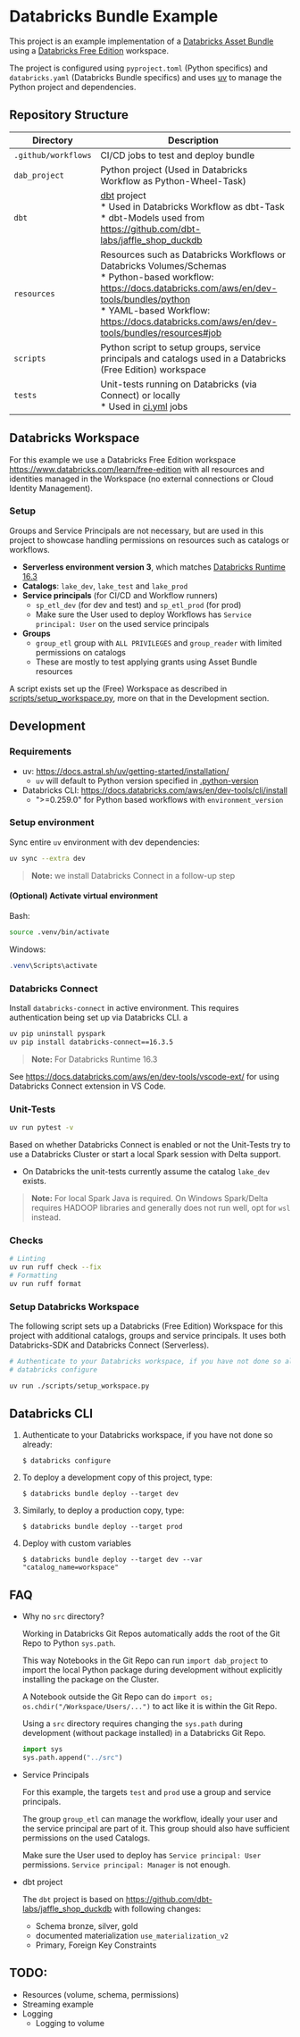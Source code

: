 # Databricks Bundle Example

This project is an example implementation of a [Databricks Asset Bundle](https://docs.databricks.com/aws/en/dev-tools/bundles/) using a [Databricks Free Edition](https://www.databricks.com/learn/free-edition) workspace.

The project is configured using `pyproject.toml` (Python specifics) and `databricks.yaml` (Databricks Bundle specifics) and uses [uv](https://docs.astral.sh/uv/) to manage the Python project and dependencies.

## Repository Structure

| Directory | Description |
|-----------|-------------|
| `.github/workflows` | CI/CD jobs to test and deploy bundle |
| `dab_project` | Python project (Used in Databricks Workflow as Python-Wheel-Task) |
| `dbt` | [dbt](https://github.com/dbt-labs/dbt-core) project<br/>* Used in Databricks Workflow as dbt-Task<br/>* dbt-Models used from https://github.com/dbt-labs/jaffle_shop_duckdb |
| `resources` | Resources such as Databricks Workflows or Databricks Volumes/Schemas<br/>* Python-based workflow: https://docs.databricks.com/aws/en/dev-tools/bundles/python<br/>* YAML-based Workflow: https://docs.databricks.com/aws/en/dev-tools/bundles/resources#job |
| `scripts` | Python script to setup groups, service principals and catalogs used in a Databricks (Free Edition) workspace |
| `tests` | Unit-tests running on Databricks (via Connect) or locally<br/>* Used in [ci.yml](.github/workflows/ci.yml) jobs |

## Databricks Workspace

For this example we use a Databricks Free Edition workspace https://www.databricks.com/learn/free-edition with all resources and identities managed in the Workspace (no external connections or Cloud Identity Management).

### Setup

Groups and Service Principals are not necessary, but are used in this project to showcase handling permissions on resources such as catalogs or workflows.

* **Serverless environment version 3**, which matches [Databricks Runtime 16.3](https://docs.databricks.com/aws/en/release-notes/serverless/#version-163)
* **Catalogs**: `lake_dev`, `lake_test` and `lake_prod`
* **Service principals** (for CI/CD and Workflow runners)
  * `sp_etl_dev` (for dev and test) and `sp_etl_prod` (for prod)
  * Make sure the User used to deploy Workflows has `Service principal: User` on the used service principals
* **Groups**
  * `group_etl` group with `ALL PRIVILEGES` and `group_reader` with limited permissions on catalogs
  * These are mostly to test applying grants using Asset Bundle resources

A script exists set up the (Free) Workspace as described in [scripts/setup_workspace.py](scripts/setup_workspace.py), more on that in the Development section.

## Development

### Requirements

* uv: https://docs.astral.sh/uv/getting-started/installation/
  * `uv` will default to Python version specified in [.python-version](.python-version)
* Databricks CLI: https://docs.databricks.com/aws/en/dev-tools/cli/install
  * ">=0.259.0" for Python based workflows with `environment_version`

### Setup environment

Sync entire `uv` environment with dev dependencies:
```bash
uv sync --extra dev
```

> **Note:** we install Databricks Connect in a follow-up step

#### (Optional) Activate virtual environment

Bash:
```bash
source .venv/bin/activate
```

Windows:
```powershell
.venv\Scripts\activate
```

### Databricks Connect

Install `databricks-connect` in active environment. This requires authentication being set up via Databricks CLI.
a
```bash
uv pip uninstall pyspark
uv pip install databricks-connect==16.3.5
```
> **Note:** For Databricks Runtime 16.3

See https://docs.databricks.com/aws/en/dev-tools/vscode-ext/ for using Databricks Connect extension in VS Code.

### Unit-Tests

```bash
uv run pytest -v
```

Based on whether Databricks Connect is enabled or not the Unit-Tests try to use a Databricks Cluster or start a local Spark session with Delta support.
* On Databricks the unit-tests currently assume the catalog `lake_dev` exists.

> **Note:** For local Spark Java is required. On Windows Spark/Delta requires HADOOP libraries and generally does not run well, opt for `wsl` instead.

### Checks

```bash
# Linting
uv run ruff check --fix
# Formatting
uv run ruff format
```

### Setup Databricks Workspace

The following script sets up a Databricks (Free Edition) Workspace for this project with additional catalogs, groups and service principals. It uses both Databricks-SDK and Databricks Connect (Serverless).

```bash
# Authenticate to your Databricks workspace, if you have not done so already:
# databricks configure

uv run ./scripts/setup_workspace.py
```

## Databricks CLI

1. Authenticate to your Databricks workspace, if you have not done so already:
    ```
    $ databricks configure
    ```

2. To deploy a development copy of this project, type:
    ```
    $ databricks bundle deploy --target dev
    ```

3. Similarly, to deploy a production copy, type:
   ```
   $ databricks bundle deploy --target prod
   ```

4. Deploy with custom variables
   ```
   $ databricks bundle deploy --target dev --var "catalog_name=workspace"
   ```

## FAQ

* Why no `src` directory?

   Working in Databricks Git Repos automatically adds the root of the Git Repo to Python `sys.path`.

   This way Notebooks in the Git Repo can run `import dab_project` to import the local Python package during development without explicitly installing the package on the Cluster.

   A Notebook outside the Git Repo can do `import os; os.chdir("/Workspace/Users/...")` to act like it is within the Git Repo.

   Using a `src` directory requires changing the `sys.path` during development (without package installed) in a Databricks Git Repo.
   ```python
   import sys
   sys.path.append("../src")
   ```
* Service Principals

   For this example, the targets `test` and `prod` use a group and service principals.

   The group `group_etl` can manage the workflow, ideally your user and the service principal are part of it. This group should also have sufficient permissions on the used Catalogs.

   Make sure the User used to deploy has `Service principal: User` permissions. `Service principal: Manager` is not enough.
* dbt project

   The `dbt` project is based on https://github.com/dbt-labs/jaffle_shop_duckdb with following changes:

   * Schema bronze, silver, gold
   * documented materialization `use_materialization_v2`
   * Primary, Foreign Key Constraints

## TODO:

* Resources (volume, schema, permissions)
* Streaming example
* Logging
  * Logging to volume